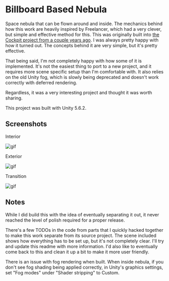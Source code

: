 # Billboard Based Nebula
Space nebula that can be flown around and inside. The mechanics behind how this work are heavily inspired by Freelancer, which had a very clever, but simple and effective method for this. This was originally built into [the Cockpit project from a couple years ago](http://why485.tumblr.com/tagged/cockpit-1.0). I was always pretty happy with how it turned out. The concepts behind it are very simple, but it's pretty effective.

That being said, I'm not completely happy with how some of it is implemented. It's not the easiest thing to port to a new project, and it requires more scene specific setup than I'm comfortable with. It also relies on the old Unity fog, which is slowly being deprecated and doesn't work correctly with deferred rendering.

Regardless, it was a very interesting project and thought it was worth sharing.

This project was built with Unity 5.6.2.

## Screenshots

Interior

![gif](./Screenshots/interior.gif)

Exterior

![gif](./Screenshots/exterior.gif)

Transition

![gif](./Screenshots/transition.gif)


## Notes
While I did build this with the idea of eventually separating it out, it never reached the level of polish required for a proper release.

There's a few TODOs in the code from parts that I quickly hacked together to make this work separate from its source project. The scene included shows how everything has to be set up, but it's not completely clear. I'll try and update this readme with more information. I'd also like to eventually come back to this and clean it up a bit to make it more user friendly.

There is an issue with fog rendering when built. When inside nebula, if you don't see fog shading being applied correctly, in Unity's graphics settings, set "Fog modes" under "Shader stripping" to Custom.

